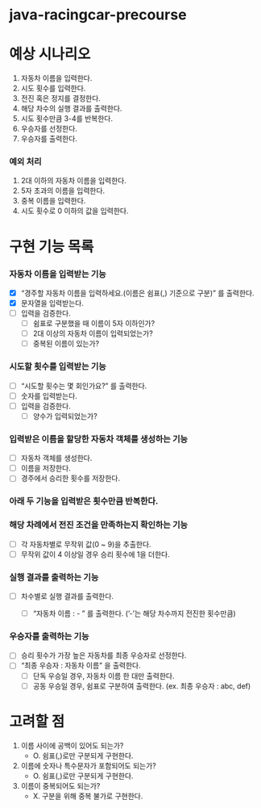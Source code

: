 # java-racingcar-precourse

# 예상 시나리오

1. 자동차 이름을 입력한다.
2. 시도 횟수를 입력한다.
3. 전진 혹은 정지를 결정한다.
4. 해당 차수의 실행 결과를 출력한다.
5. 시도 횟수만큼 3-4를 반복한다.
6. 우승자를 선정한다.
7. 우승자를 출력한다.

### 예외 처리

1. 2대 이하의 자동차 이름을 입력한다.
2. 5자 초과의 이름을 입력한다.
3. 중복 이름을 입력한다.
4. 시도 횟수로 0 이하의 값을 입력한다.

# 구현 기능 목록

### 자동차 이름을 입력받는 기능

- [x]  “경주할 자동차 이름을 입력하세요.(이름은 쉼표(,) 기준으로 구분)” 를 출력한다.
- [x]  문자열을 입력받는다.
- [ ]  입력을 검증한다.
    - [ ]  쉼표로 구분했을 때 이름이 5자 이하인가?
    - [ ]  2대 이상의 자동차 이름이 입력되었는가?
    - [ ]  중복된 이름이 있는가?

### 시도할 횟수를 입력받는 기능

- [ ]  “시도할 횟수는 몇 회인가요?” 를 출력한다.
- [ ]  숫자를 입력받는다.
- [ ]  입력을 검증한다.
    - [ ]  양수가 입력되었는가?

### 입력받은 이름을 할당한 자동차 객체를 생성하는 기능

- [ ]  자동차 객체를 생성한다.
- [ ]  이름을 저장한다.
- [ ]  경주에서 승리한 횟수를 저장한다.

### 아래 두 기능을 입력받은 횟수만큼 반복한다.

### 해당 차례에서 전진 조건을 만족하는지 확인하는 기능

- [ ]  각 자동차별로 무작위 값(0 ~ 9)을 추출한다.
- [ ]  무작위 값이 4 이상일 경우 승리 횟수에 1을 더한다.

### 실행 결과를 출력하는 기능

- [ ]  차수별로 실행 결과를 출력한다.
    - [ ]  “자동차 이름 : - ” 를 출력한다. (’-’는 해당 차수까지 전진한 횟수만큼)


### 우승자를 출력하는 기능

- [ ]  승리 횟수가 가장 높은 자동차를 최종 우승자로 선정한다.
- [ ]  “최종 우승자 : 자동차 이름” 을 출력한다.
    - [ ]  단독 우승일 경우, 자동차 이름 한 대만 출력한다.
    - [ ]  공동 우승일 경우, 쉼표로 구분하여 출력한다. (ex. 최종 우승자 : abc, def)

# 고려할 점

1. 이름 사이에 공백이 있어도 되는가?
    - O. 쉼표(,)로만 구분되게 구현한다.
2. 이름에 숫자나 특수문자가 포함되어도 되는가?
    - O. 쉼표(,)로만 구분되게 구현한다.
3. 이름이 중복되어도 되는가?
    - X. 구분을 위해 중복 불가로 구현한다.